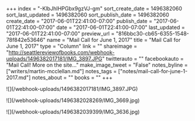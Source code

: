 +++
index = "-KlbJhIHPGbx9gzVJ-gm"
sort_create_date = 1496382060
sort_last_updated = 1496382060
sort_publish_date = 1496382060
create_date = "2017-06-01T22:41:00-07:00"
publish_date = "2017-06-01T22:41:00-07:00"
date = "2017-06-01T22:41:00-07:00"
last_updated = "2017-06-01T22:41:00-07:00"
preview_url = "816bbc30-cb65-6355-1548-78f842e53646"
name = "Mail Call for June 1, 2017"
title = "Mail Call for June 1, 2017"
type = "Column"
link = ""
shareimage = "http://seattlereviewofbooks.com/webhook-uploads/1496382017181/IMG_3897.JPG"
twitterauto = ""
facebookauto = "Mail Call! More on the site..."
make_image_tweet = "False"
notes_byline = ["writers/martin-mcclellan.md"]
notes_tags = ["notes/mail-call-for-june-1-2017.md"]
notes_about = ""
books = ""
+++
<p class="image">![](/webhook-uploads/1496382017181/IMG_3897.JPG)</p>
<p class="image">![](/webhook-uploads/1496382028269/IMG_3669.jpg)</p>
<p class="image">![](/webhook-uploads/1496382039399/IMG_3636.jpg)</p>